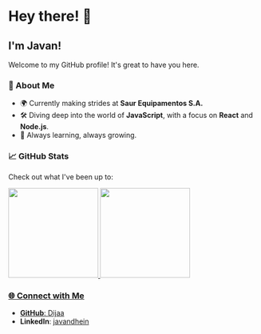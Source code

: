 

# Hey there! 👋 

## I'm Javan!

Welcome to my GitHub profile! It's great to have you here.

### 🚀 About Me
- 🌍 Currently making strides at **Saur Equipamentos S.A.**
- 🛠️ Diving deep into the world of **JavaScript**, with a focus on **React** and **Node.js**.
- 🌱 Always learning, always growing.

### 📈 GitHub Stats
Check out what I've been up to:
<div>
<a href="https://github.com/Dijaa">
<img height="180em" src="https://github-readme-stats.vercel.app/api/top-langs/?username=Dijaa&layout=compact&langs_count=7&theme=dracula"/>
<img height="180em" src="https://github-readme-stats.vercel.app/api?username=dijaa&show_icons=true&theme=dracula&include_all_commits=true&count_private=true"/>
</div>

### 🌐 Connect with Me
- **GitHub**: [Dijaa](https://github.com/Dijaa)
- **LinkedIn**: [javandhein](https://www.linkedin.com/in/javandhein)

